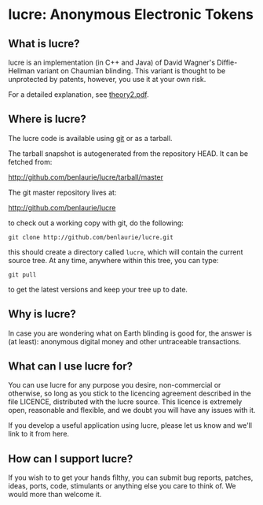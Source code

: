 lucre: Anonymous Electronic Tokens
==================================

What is lucre?
--------------

lucre is an implementation (in C++ and Java) of David Wagner's
Diffie-Hellman variant on Chaumian blinding. This variant is thought to be
unprotected by patents, however, you use it at your own risk.

For a detailed explanation, see [theory2.pdf][].

Where is lucre?
---------------

The lucre code is available using [git][] or as a tarball.

The tarball snapshot is autogenerated from the repository HEAD. It can be
fetched from:

<http://github.com/benlaurie/lucre/tarball/master>

The git master repository lives at:

<http://github.com/benlaurie/lucre>

to check out a working copy with git, do the following:

    git clone http://github.com/benlaurie/lucre.git

this should create a directory called `lucre`, which will contain the
current source tree. At any time, anywhere within this tree, you can type:

    git pull

to get the latest versions and keep your tree up to date.

Why is lucre?
-------------

In case you are wondering what on Earth blinding is good for, the answer is
(at least): anonymous digital money and other untraceable transactions.

What can I use lucre for?
-------------------------

You can use lucre for any purpose you desire, non-commercial or otherwise,
so long as you stick to the licencing agreement described in the file
LICENCE, distributed with the lucre source. This licence is extremely open,
reasonable and flexible, and we doubt you will have any issues with it.

If you develop a useful application using lucre, please let us know and
we'll link to it from here.

How can I support lucre?
------------------------

If you wish to to get your hands filthy, you can submit bug reports,
patches, ideas, ports, code, stimulants or anything else you care to think
of. We would more than welcome it.

[theory2.pdf]: https://github.com/benlaurie/lucre/blob/master/html/theory2.pdf
[git]:         http://git-scm.com/
